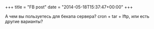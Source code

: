 +++
title = "FB post"
date = "2014-05-18T15:37:47+00:00"
+++

А чем вы пользуетесь для бекапа сервера? cron + tar + lftp, или есть другие варианты?



